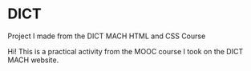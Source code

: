 # DICT
Project I made from the DICT MACH HTML and CSS Course

Hi! This is a practical activity from the MOOC course I took on the DICT MACH website.	
